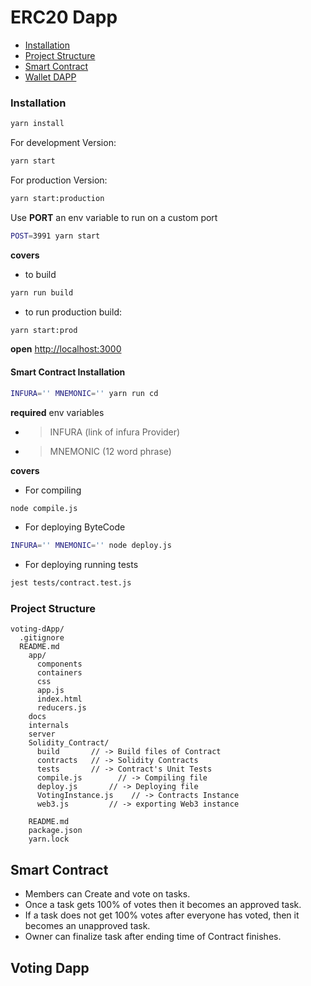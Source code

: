 
# ERC20 Dapp

- [Installation](#installation)
- [Project Structure](#project-structure)
- [Smart Contract](#smart-contract)
- [Wallet DAPP](#voting-dapp)


### Installation

```bash
yarn install
```
For development Version:
```bash
yarn start
```
For production Version:
```bash
yarn start:production
```
Use **PORT**  an env variable to run on a custom port
```bash
POST=3991 yarn start
```
**covers**

 - to build
```bash
yarn run build
```
- to run production build: 
```bash
yarn start:prod
```
**open** [http://localhost:3000](http://localhost:3000)

#### Smart Contract Installation
```bash
INFURA='' MNEMONIC='' yarn run cd
```
**required** env variables

- > INFURA (link of infura Provider)

- > MNEMONIC (12 word phrase)

**covers**

- For compiling
```bash
node compile.js
```
- For deploying ByteCode
```bash
INFURA='' MNEMONIC='' node deploy.js
```
- For deploying running tests
```bash
jest tests/contract.test.js
```

### Project Structure


```
voting-dApp/
  .gitignore
  README.md
    app/
      components
      containers
      css
      app.js
      index.html
      reducers.js
    docs
    internals
    server
    Solidity_Contract/
      build       // -> Build files of Contract
      contracts	  // -> Solidity Contracts
      tests       // -> Contract's Unit Tests
      compile.js	    // -> Compiling file
      deploy.js	      // -> Deploying file
      VotingInstance.js    // -> Contracts Instance
      web3.js         // -> exporting Web3 instance

    README.md
    package.json
    yarn.lock
```

## Smart Contract
- Members can Create and vote on tasks.
- Once a task gets 100% of votes then it becomes an approved task.
- If a task does not get 100% votes after everyone has voted, then it becomes an unapproved task.
- Owner can finalize task after ending time of Contract finishes.

## Voting Dapp

